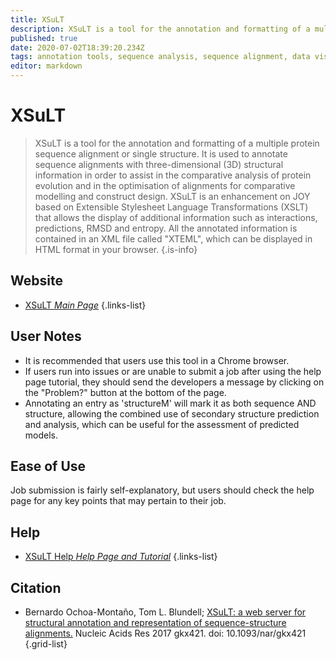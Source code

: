 ```yaml
---
title: XSuLT
description: XSuLT is a tool for the annotation and formatting of a multiple protein sequence alignment or single structure.
published: true
date: 2020-07-02T18:39:20.234Z
tags: annotation tools, sequence analysis, sequence alignment, data visualization, protein, structural alignment, model, protein domain, structural analysis, residue
editor: markdown
---
```


# XSuLT

> XSuLT is a tool for the annotation and formatting of a multiple protein sequence alignment or single structure. It is used to annotate sequence alignments with three-dimensional (3D) structural information in order to assist in the comparative analysis of protein evolution and in the optimisation of alignments for comparative modelling and construct design. XSuLT is an enhancement on JOY based on Extensible Stylesheet Language Transformations (XSLT) that allows the display of additional information such as interactions, predictions, RMSD and entropy. All the annotated information is contained in an XML file called "XTEML", which can be displayed in HTML format in your browser.
{.is-info}



## Website

- [XSuLT *Main Page*](http://mordred.bioc.cam.ac.uk/xsult/)
{.links-list}

## User Notes

- It is recommended that users use this tool in a Chrome browser.
- If users run into issues or are unable to submit a job after using the help page tutorial, they should send the developers a message by clicking on the "Problem?" button at the bottom of the page. 
- Annotating an entry as 'structureM' will mark it as both sequence AND structure, allowing the combined use of secondary structure prediction and analysis, which can be useful for the assessment of predicted models.

## Ease of Use

Job submission is fairly self-explanatory, but users should check the help page for any key points that may pertain to their job.

## Help

- [XSuLT Help *Help Page and Tutorial*](http://mordred.bioc.cam.ac.uk/xsult/help)
{.links-list}

## Citation

- Bernardo Ochoa-Montaño, Tom L. Blundell; [XSuLT: a web server for structural annotation and representation of sequence-structure alignments.](https://academic.oup.com/nar/article/45/W1/W381/3828233) Nucleic Acids Res 2017 gkx421. doi: 10.1093/nar/gkx421
{.grid-list}